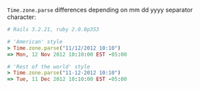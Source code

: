 `Time.zone.parse` differences depending on mm dd yyyy separator character:

```ruby
# Rails 3.2.21, ruby 2.0.0p353

# 'American' style
> Time.zone.parse("11/12/2012 10:10")
=> Mon, 12 Nov 2012 10:10:00 EST -05:00

# 'Rest of the world' style
> Time.zone.parse("11-12-2012 10:10")
=> Tue, 11 Dec 2012 10:10:00 EST -05:00
```
